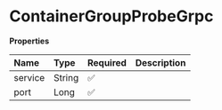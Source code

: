 # ContainerGroupProbeGrpc

**Properties**

| Name    | Type   | Required | Description |
| :------ | :----- | :------- | :---------- |
| service | String | ✅       |             |
| port    | Long   | ✅       |             |
